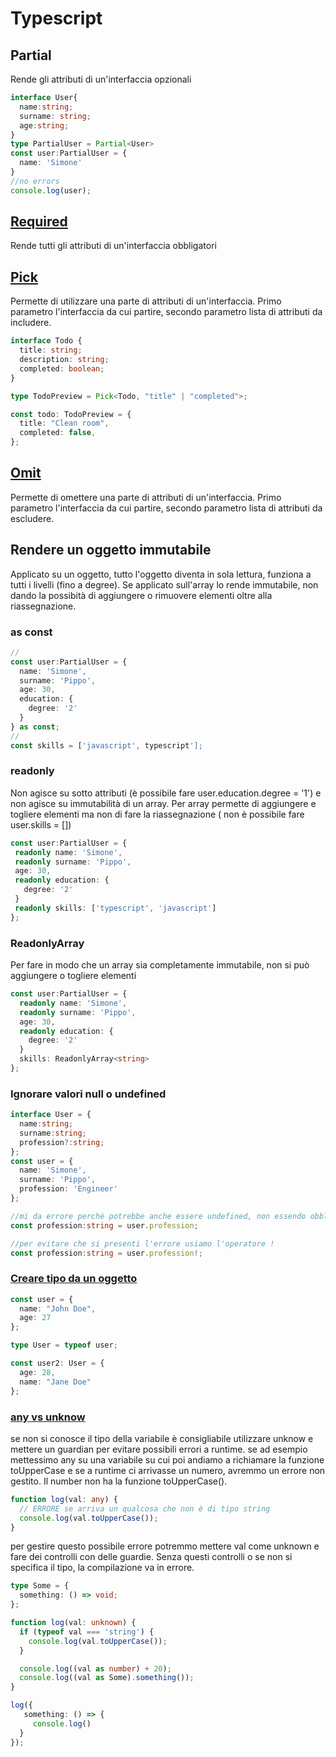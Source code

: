# Typescript

## Partial
  
  Rende gli attributi di un'interfaccia opzionali
  ```typescript
  interface User{
    name:string;
    surname: string;
    age:string;
  }
  type PartialUser = Partial<User>
  const user:PartialUser = {
    name: 'Simone'
  }
  //no errors
  console.log(user);
  ```

## [Required](https://codesandbox.io/embed/quirky-johnson-ggxn6?expanddevtools=1&fontsize=14&hidenavigation=1&theme=dark)

  Rende tutti gli attributi di un'interfaccia obbligatori

## [Pick](https://codesandbox.io/embed/gifted-ardinghelli-90nse?expanddevtools=1&fontsize=14&hidenavigation=1&theme=dark)
  
  Permette di utilizzare una parte di attributi di un'interfaccia. Primo parametro l'interfaccia da cui partire, secondo parametro lista di attributi da includere.
  
  ```typescript
  interface Todo {
    title: string;
    description: string;
    completed: boolean;
  }

  type TodoPreview = Pick<Todo, "title" | "completed">;

  const todo: TodoPreview = {
    title: "Clean room",
    completed: false,
  };
  ```
  
## [Omit](https://codesandbox.io/embed/pedantic-framework-pe3xv?expanddevtools=1&fontsize=14&hidenavigation=1&theme=dark)
  
  Permette di omettere una parte di attributi di un'interfaccia. Primo parametro l'interfaccia da cui partire, secondo parametro lista di attributi da escludere.
  
## Rendere un oggetto immutabile
  Applicato su un oggetto, tutto l'oggetto diventa in sola lettura, funziona a tutti i livelli (fino a degree).
  Se applicato sull'array lo rende immutabile, non dando la possibità di aggiungere o rimuovere elementi oltre alla riassegnazione.
  
  ### as const
  ```typescript
  // 
  const user:PartialUser = {
    name: 'Simone',
    surname: 'Pippo',
    age: 30,
    education: {
      degree: '2'
    }
  } as const;
  // 
  const skills = ['javascript', typescript'];
  ```

  ### readonly
  
  Non agisce su sotto attributi (è possibile fare user.education.degree = '1') e non agisce su immutabilità di un array. 
  Per array permette di aggiungere e togliere elementi ma non di fare la riassegnazione ( non è possibile fare user.skills = [])
  
   ```typescript
  const user:PartialUser = {
    readonly name: 'Simone',
    readonly surname: 'Pippo',
    age: 30,
    readonly education: {
      degree: '2'
    }
    readonly skills: ['typescript', 'javascript']
  };
   ```
  
  ### ReadonlyArray
  
  Per fare in modo che un array sia completamente immutabile, non si può aggiungere o togliere elementi
  
  ```typescript
  const user:PartialUser = {
    readonly name: 'Simone',
    readonly surname: 'Pippo',
    age: 30,
    readonly education: {
      degree: '2'
    }
    skills: ReadonlyArray<string>
  };
   ```
   
  ### Ignorare valori null o undefined 
  
  ```typescript
  interface User = {
    name:string;
    surname:string;
    profession?:string;
  };
  const user = {
    name: 'Simone',
    surname: 'Pippo',
    profession: 'Engineer'
  };
  
  //mi da errore perchè potrebbe anche essere undefined, non essendo obbligatorio
  const profession:string = user.profession;
  
  //per evitare che si presenti l'errore usiamo l'operatore !
  const profession:string = user.profession!;
  ```
  
  ### [Creare tipo da un oggetto](https://codesandbox.io/embed/great-fog-dvdyu?expanddevtools=1&fontsize=14&hidenavigation=1&theme=dark)
  ```typescript
  const user = {
    name: "John Doe",
    age: 27
  };

  type User = typeof user;

  const user2: User = {
    age: 28,
    name: "Jane Doe"
  };
  ```
  
  ### [any vs unknow](https://codesandbox.io/embed/admiring-bas-g3mrh?fontsize=14&hidenavigation=1&theme=dark)
  se non si conosce il tipo della variabile è consigliabile utilizzare unknow e mettere un guardian per evitare possibili errori a runtime.
  se ad esempio mettessimo any su una variabile su cui poi andiamo a richiamare la funzione toUpperCase e se a runtime ci arrivasse un numero, avremmo un errore non gestito. Il number non ha la funzione toUpperCase().
  
  ```typescript
  function log(val: any) {
    // ERRORE se arriva un qualcosa che non è di tipo string
    console.log(val.toUpperCase());
  }
  ```
  
  per gestire questo possibile errore potremmo mettere val come unknown e fare dei controlli con delle guardie. Senza questi controlli o se non si specifica il tipo, la compilazione va in errore.
  
  ```typescript
  type Some = {
    something: () => void;
  };

  function log(val: unknown) {
    if (typeof val === 'string') {
      console.log(val.toUpperCase());
    }

    console.log((val as number) + 20);
    console.log((val as Some).something());
  }

  log({
     something: () => { 
       console.log() 
    }
  });
  ```
  
  
